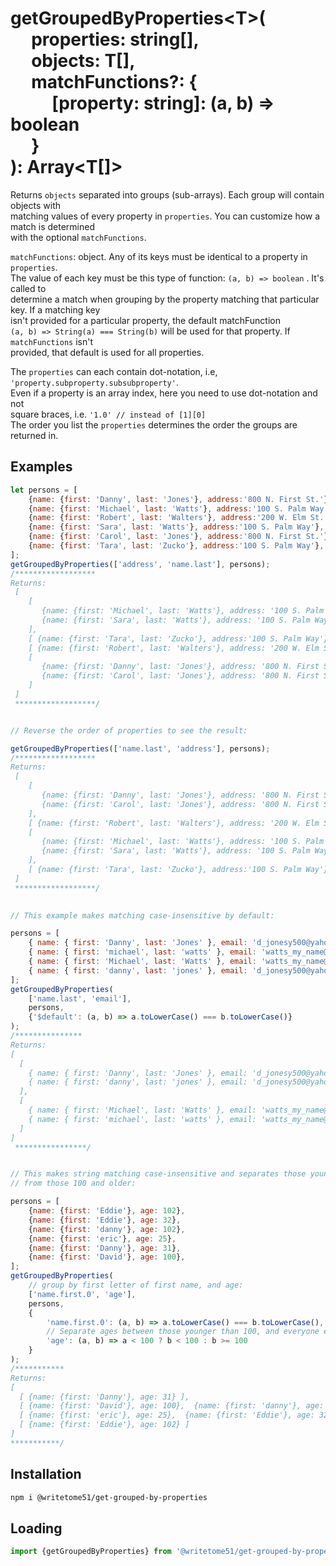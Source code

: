 # getGroupedByProperties\<T\>(<br>&nbsp;&nbsp;&nbsp;&nbsp;&nbsp;properties: string[],<br>&nbsp;&nbsp;&nbsp;&nbsp;&nbsp;objects: T[],<br>&nbsp;&nbsp;&nbsp;&nbsp;&nbsp;matchFunctions?: {<br>&nbsp;&nbsp;&nbsp;&nbsp;&nbsp;&nbsp;&nbsp;&nbsp;&nbsp;&nbsp;[property: string]: (a, b) => boolean<br>&nbsp;&nbsp;&nbsp;&nbsp;&nbsp;}<br>): Array<T[]>

Returns `objects` separated into groups (sub-arrays).  Each group will contain objects with  
matching values of every property in `properties`.  You can customize how a match is determined  
with the optional `matchFunctions`.  

`matchFunctions`: object. Any of its keys must be identical to a property in `properties`.  
The value of each key must be this type of function:  `(a, b) => boolean` . It's called to  
determine a match when grouping by the property matching that particular key. If a matching key  
isn't provided for a particular property, the default matchFunction  
`(a, b) => String(a) === String(b)` will be used for that property. If `matchFunctions` isn't  
provided, that default is used for all properties.

The `properties` can each contain dot-notation, i.e, `'property.subproperty.subsubproperty'`.  
Even if a property is an array index, here you need to use dot-notation and not  
square braces, i.e. `'1.0' // instead of [1][0]`  
The order you list the `properties` determines the order the groups are returned in. 


## Examples
```js
let persons = [
	{name: {first: 'Danny', last: 'Jones'}, address:'800 N. First St.'},
	{name: {first: 'Michael', last: 'Watts'}, address:'100 S. Palm Way'},
	{name: {first: 'Robert', last: 'Walters'}, address:'200 W. Elm St.'},
	{name: {first: 'Sara', last: 'Watts'}, address:'100 S. Palm Way'},
	{name: {first: 'Carol', last: 'Jones'}, address:'800 N. First St.'},
	{name: {first: 'Tara', last: 'Zucko'}, address:'100 S. Palm Way'},
];
getGroupedByProperties(['address', 'name.last'], persons);
/******************
Returns:
 [
    [
       {name: {first: 'Michael', last: 'Watts'}, address: '100 S. Palm Way'},
       {name: {first: 'Sara', last: 'Watts'}, address: '100 S. Palm Way'}
    ],
    [ {name: {first: 'Tara', last: 'Zucko'}, address:'100 S. Palm Way'} ],
    [ {name: {first: 'Robert', last: 'Walters'}, address: '200 W. Elm St.'} ],
    [
       {name: {first: 'Danny', last: 'Jones'}, address: '800 N. First St.'},
       {name: {first: 'Carol', last: 'Jones'}, address: '800 N. First St.'}
    ]
 ]
 ******************/


// Reverse the order of properties to see the result:

getGroupedByProperties(['name.last', 'address'], persons);
/******************
Returns:
 [
    [
       {name: {first: 'Danny', last: 'Jones'}, address: '800 N. First St.'},
       {name: {first: 'Carol', last: 'Jones'}, address: '800 N. First St.'}
    ],
    [ {name: {first: 'Robert', last: 'Walters'}, address: '200 W. Elm St.'} ],
    [
       {name: {first: 'Michael', last: 'Watts'}, address: '100 S. Palm Way'},
       {name: {first: 'Sara', last: 'Watts'}, address: '100 S. Palm Way'}
    ],
    [ {name: {first: 'Tara', last: 'Zucko'}, address:'100 S. Palm Way'} ]
 ]
 ******************/
 

// This example makes matching case-insensitive by default:

persons = [
    { name: { first: 'Danny', last: 'Jones' }, email: 'd_jonesy500@yahoo.com' },
    { name: { first: 'michael', last: 'watts' }, email: 'watts_my_name@gmail.com'},
    { name: { first: 'Michael', last: 'Watts' }, email: 'watts_my_name@gmail.com' },
    { name: { first: 'danny', last: 'jones' }, email: 'd_jonesy500@yahoo.com' }
];
getGroupedByProperties(
    ['name.last', 'email'],
    persons,
    {'$default': (a, b) => a.toLowerCase() === b.toLowerCase()} 
);
/***************
Returns:
[
  [
    { name: { first: 'Danny', last: 'Jones' }, email: 'd_jonesy500@yahoo.com' },
    { name: { first: 'danny', last: 'jones' }, email: 'd_jonesy500@yahoo.com' }
  ],
  [
    { name: { first: 'Michael', last: 'Watts' }, email: 'watts_my_name@gmail.com' },
    { name: { first: 'michael', last: 'watts' }, email: 'watts_my_name@gmail.com' }
  ]
]
 ****************/


// This makes string matching case-insensitive and separates those younger than 100 
// from those 100 and older:

persons = [
	{name: {first: 'Eddie'}, age: 102},
	{name: {first: 'Eddie'}, age: 32},
	{name: {first: 'danny'}, age: 102},
	{name: {first: 'eric'}, age: 25},
	{name: {first: 'Danny'}, age: 31},
	{name: {first: 'David'}, age: 100},
];
getGroupedByProperties(
    // group by first letter of first name, and age:
    ['name.first.0', 'age'],
    persons,
    {
        'name.first.0': (a, b) => a.toLowerCase() === b.toLowerCase(),
        // Separate ages between those younger than 100, and everyone else:
        'age': (a, b) => a < 100 ? b < 100 : b >= 100
    }
);
/***********
Returns:
[
  [ {name: {first: 'Danny'}, age: 31} ],
  [ {name: {first: 'David'}, age: 100},  {name: {first: 'danny'}, age: 102} ],
  [ {name: {first: 'eric'}, age: 25},  {name: {first: 'Eddie'}, age: 32} ],
  [ {name: {first: 'Eddie'}, age: 102} ]
]
***********/
```

## Installation
```bash
npm i @writetome51/get-grouped-by-properties
```
## Loading
```js
import {getGroupedByProperties} from '@writetome51/get-grouped-by-properties';
```
